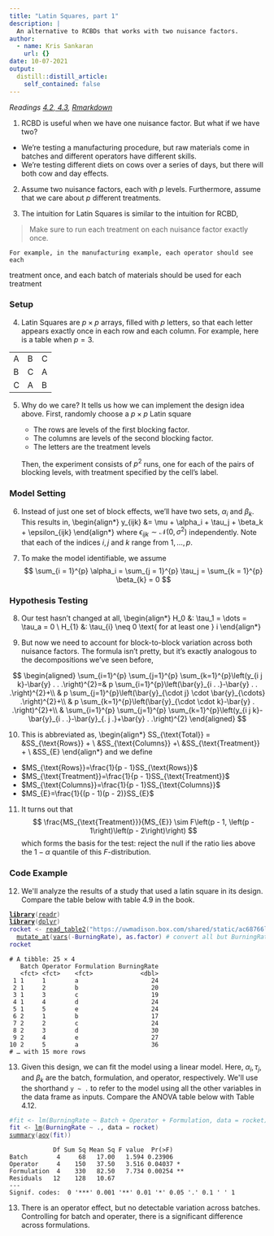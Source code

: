```yaml
---
title: "Latin Squares, part 1"
description: |
  An alternative to RCBDs that works with two nuisance factors.
author:
  - name: Kris Sankaran
    url: {}
date: 10-07-2021
output:
  distill::distill_article:
    self_contained: false
---
```




_Readings [4.2, 4.3](https://www.wiley.com/en-us/Design+and+Analysis+of+Experiments%2C+10th+Edition-p-9781119492443#content-section), [Rmarkdown](https://github.com/krisrs1128/stat424_f21/blob/main/_posts/2021-08-06-week5-4/week5-4.Rmd)_

1. RCBD is useful when we have one nuisance factor. But what if we have two?
  * We’re testing a manufacturing procedure, but raw materials come in batches and different operators have different skills.
  * We’re testing different diets on cows over a series of days, but there will both cow and day effects.

2. Assume two nuisance factors, each with $p$ levels. Furthermore, assume that
we care about $p$ different treatments.

3. The intuition for Latin Squares is similar to the intuition for RCBD,
> Make sure to run each treatment on each nuisance factor exactly once.

    For example, in the manufacturing example, each operator should see each
  treatment once, and each batch of materials should be used for each treatment

### Setup

4. Latin Squares are $p\times p$ arrays, filled with $p$ letters, so that each
letter appears exactly once in each row and each column. For example, here is a
table when $p = 3$.

|   |   |   |
|---|---|---|
| A | B | C |
| B | C | A |
| C | A | B |

5. Why do we care? It tells us how we can implement the design idea above.
First, randomly choose a $p\times p$ Latin square
    * The rows are levels of the first blocking factor.
    * The columns are levels of the second blocking factor.
    * The letters are the treatment levels
    
    Then, the experiment consists of $p^2$ runs, one for each of the pairs of
    blocking levels, with treatment specified by the cell’s label.

### Model Setting

6. Instead of just one set of block effects, we’ll have two sets, $\alpha_i$ and $\beta_k$. This results in,
\begin{align*}
y_{ijk} &= \mu + \alpha_i + \tau_j + \beta_k + \epsilon_{ijk}
\end{align*}
  where $\epsilon_{ijk}\sim \mathcal{N}\left(0,\sigma^2\right)$ independently.
  Note that each of the indices $i, j$ and $k$ range from $1, \dots, p$.

7. To make the model identifiable, we assume 
$$
\sum_{i = 1}^{p} \alpha_i = \sum_{j = 1}^{p} \tau_j = \sum_{k = 1}^{p} \beta_{k} = 0
$$

### Hypothesis Testing

8. Our test hasn’t changed at all,
\begin{align*}
H_0 &: \tau_1 = \dots = \tau_a = 0 \\
H_{1} &: \tau_{i} \neq 0 \text{ for at least one } i
\end{align*}

9. But now we need to account for block-to-block variation across both nuisance factors. The formula isn’t pretty, but it’s exactly analogous to the decompositions we’ve seen before,

$$
\begin{aligned}
\sum_{i=1}^{p} \sum_{j=1}^{p} \sum_{k=1}^{p}\left(y_{i j k}-\bar{y} . . .\right)^{2}=& p \sum_{i=1}^{p}\left(\bar{y}_{i . .}-\bar{y} . . .\right)^{2}+\\
& p \sum_{j=1}^{p}\left(\bar{y}_{\cdot j} \cdot \bar{y}_{\cdots} .\right)^{2}+\\
& p \sum_{k=1}^{p}\left(\bar{y}_{\cdot \cdot k}-\bar{y} . .\right)^{2}+\\
& \sum_{i=1}^{p} \sum_{j=1}^{p} \sum_{k=1}^{p}\left(y_{i j k}-\bar{y}_{i . .}-\bar{y}_{. j .}+\bar{y} . .\right)^{2}
\end{aligned}
$$

10. This is abbreviated as,
  \begin{align*}
  SS_{\text{Total}} = &SS_{\text{Rows}} + \\
  &SS_{\text{Columns}} +\\
  &SS_{\text{Treatment}} + \\
  &SS_{E}
  \end{align*}
  and we define
  * $MS_{\text{Rows}}=\frac{1}{p - 1}SS_{\text{Rows}}$
  * $MS_{\text{Treatment}}=\frac{1}{p - 1}SS_{\text{Treatment}}$
  * $MS_{\text{Columns}}=\frac{1}{p - 1}SS_{\text{Columns}}$
  * $MS_{E}=\frac{1}{(p - 1)(p - 2)}SS_{E}$
  
11. It turns out that
  $$
  \frac{MS_{\text{Treatment}}}{MS_{E}} \sim F\left(p - 1, \left(p - 1\right)\left(p - 2\right)\right)
  $$
    which forms the basis for the test: reject the null if the ratio lies above the
  $1 -  \alpha$ quantile of this $F$-distribution.
  
### Code Example

12. We'll analyze the results of a study that used a latin square in its design. Compare the table below with table 4.9 in the book.

<div class="layout-chunk" data-layout="l-body">
<div class="sourceCode"><pre class="sourceCode r"><code class="sourceCode r"><span class='kw'><a href='https://rdrr.io/r/base/library.html'>library</a></span><span class='op'>(</span><span class='va'><a href='https://readr.tidyverse.org'>readr</a></span><span class='op'>)</span>
<span class='kw'><a href='https://rdrr.io/r/base/library.html'>library</a></span><span class='op'>(</span><span class='va'><a href='https://dplyr.tidyverse.org'>dplyr</a></span><span class='op'>)</span>
<span class='va'>rocket</span> <span class='op'>&lt;-</span> <span class='fu'><a href='https://readr.tidyverse.org/reference/read_table.html'>read_table2</a></span><span class='op'>(</span><span class='st'>"https://uwmadison.box.com/shared/static/ac68766l3zcjog1ldrzki3lis74bbd71.txt"</span><span class='op'>)</span> <span class='op'>%&gt;%</span>
  <span class='fu'><a href='https://dplyr.tidyverse.org/reference/mutate_all.html'>mutate_at</a></span><span class='op'>(</span><span class='fu'><a href='https://dplyr.tidyverse.org/reference/vars.html'>vars</a></span><span class='op'>(</span><span class='op'>-</span><span class='va'>BurningRate</span><span class='op'>)</span>, <span class='va'>as.factor</span><span class='op'>)</span> <span class='co'># convert all but BurningRate to factor</span>
<span class='va'>rocket</span>
</code></pre></div>

```
# A tibble: 25 × 4
   Batch Operator Formulation BurningRate
   <fct> <fct>    <fct>             <dbl>
 1 1     1        a                    24
 2 1     2        b                    20
 3 1     3        c                    19
 4 1     4        d                    24
 5 1     5        e                    24
 6 2     1        b                    17
 7 2     2        c                    24
 8 2     3        d                    30
 9 2     4        e                    27
10 2     5        a                    36
# … with 15 more rows
```

</div>


13. Given this design, we can fit the model using a linear model. Here,
$\alpha_{i}, \tau_{j}$, and $\beta_{k}$ are the batch, formulation, and
operator, respectively. We'll use the shorthand `y ~ .` to refer to the model
using all the other variables in the data frame as inputs. Compare the ANOVA
table below with Table 4.12.

<div class="layout-chunk" data-layout="l-body">
<div class="sourceCode"><pre class="sourceCode r"><code class="sourceCode r"><span class='co'>#fit &lt;- lm(BurningRate ~ Batch + Operator + Formulation, data = rocket) # gives exact same result</span>
<span class='va'>fit</span> <span class='op'>&lt;-</span> <span class='fu'><a href='https://rdrr.io/r/stats/lm.html'>lm</a></span><span class='op'>(</span><span class='va'>BurningRate</span> <span class='op'>~</span> <span class='va'>.</span>, data <span class='op'>=</span> <span class='va'>rocket</span><span class='op'>)</span>
<span class='fu'><a href='https://rdrr.io/r/base/summary.html'>summary</a></span><span class='op'>(</span><span class='fu'><a href='https://rdrr.io/r/stats/aov.html'>aov</a></span><span class='op'>(</span><span class='va'>fit</span><span class='op'>)</span><span class='op'>)</span>
</code></pre></div>

```
            Df Sum Sq Mean Sq F value  Pr(>F)   
Batch        4     68   17.00   1.594 0.23906   
Operator     4    150   37.50   3.516 0.04037 * 
Formulation  4    330   82.50   7.734 0.00254 **
Residuals   12    128   10.67                   
---
Signif. codes:  0 '***' 0.001 '**' 0.01 '*' 0.05 '.' 0.1 ' ' 1
```

</div>


13. There is an operator effect, but no detectable variation across batches.
Controlling for batch and operater, there is a significant difference across
formulations.
```{.r .distill-force-highlighting-css}
```
